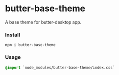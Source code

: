 # butter-base-theme
A base theme for butter-desktop app.


### Install 
```
npm i butter-base-theme
```

### Usage
```CSS
@import `node_modules/butter-base-theme/index.css`
```
